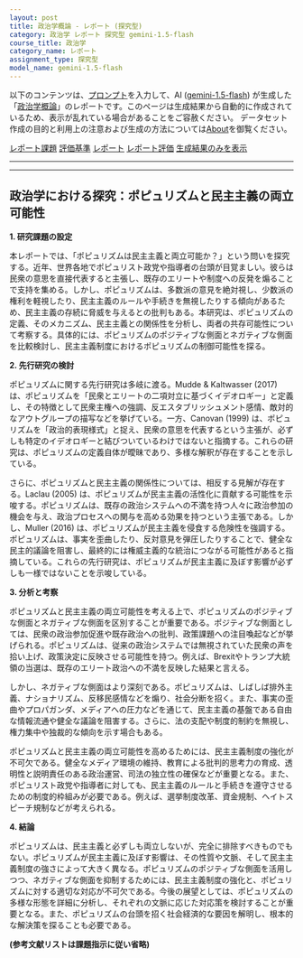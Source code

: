 ```yaml
---
layout: post
title: 政治学概論 - レポート (探究型)
category: 政治学 レポート 探究型 gemini-1.5-flash
course_title: 政治学
category_name: レポート
assignment_type: 探究型
model_name: gemini-1.5-flash
---
```


以下のコンテンツは、[プロンプト](http://127.0.0.1:8000/generated/政治学/gemini-1.5-flash/prompt_レポート-探究型.md)を入力して、AI ([gemini-1.5-flash](contents/gemini-1.5-flash)) が生成した「[政治学概論](/contents/政治学/)」のレポートです。このページは生成結果から自動的に作成されているため、表示が乱れている場合があることをご容赦ください。
データセット作成の目的と利用上の注意および生成の方法については[About](/About)を御覧ください。

[レポート課題](../レポート課題-探究型)
[評価基準](../評価基準-探究型)
[レポート](../レポート-探究型)
[レポート評価](../レポート評価-探究型)
[生成結果のみを表示](http://127.0.0.1:8000/generated/政治学/gemini-1.5-flash/レポート-探究型.md)
  

***
***
  
## 政治学における探究：ポピュリズムと民主主義の両立可能性

**1. 研究課題の設定**

本レポートでは、「ポピュリズムは民主主義と両立可能か？」という問いを探究する。近年、世界各地でポピュリスト政党や指導者の台頭が目覚ましい。彼らは民衆の意思を直接代表すると主張し、既存のエリートや制度への反発を煽ることで支持を集める。しかし、ポピュリズムは、多数派の意見を絶対視し、少数派の権利を軽視したり、民主主義のルールや手続きを無視したりする傾向があるため、民主主義の存続に脅威を与えるとの批判もある。本研究は、ポピュリズムの定義、そのメカニズム、民主主義との関係性を分析し、両者の共存可能性について考察する。具体的には、ポピュリズムのポジティブな側面とネガティブな側面を比較検討し、民主主義制度におけるポピュリズムの制御可能性を探る。


**2. 先行研究の検討**

ポピュリズムに関する先行研究は多岐に渡る。Mudde & Kaltwasser (2017) は、ポピュリズムを「民衆とエリートの二項対立に基づくイデオロギー」と定義し、その特徴として民衆主権への強調、反エスタブリッシュメント感情、敵対的なアウトグループの描写などを挙げている。一方、Canovan (1999) は、ポピュリズムを「政治的表現様式」と捉え、民衆の意思を代表するという主張が、必ずしも特定のイデオロギーと結びついているわけではないと指摘する。これらの研究は、ポピュリズムの定義自体が曖昧であり、多様な解釈が存在することを示している。

さらに、ポピュリズムと民主主義の関係性については、相反する見解が存在する。Laclau (2005) は、ポピュリズムが民主主義の活性化に貢献する可能性を示唆する。ポピュリズムは、既存の政治システムへの不満を持つ人々に政治参加の機会を与え、政治プロセスへの関与を高める効果を持つという主張である。しかし、Muller (2016) は、ポピュリズムが民主主義を侵食する危険性を強調する。ポピュリズムは、事実を歪曲したり、反対意見を弾圧したりすることで、健全な民主的議論を阻害し、最終的には権威主義的な統治につながる可能性があると指摘している。これらの先行研究は、ポピュリズムが民主主義に及ぼす影響が必ずしも一様ではないことを示唆している。


**3. 分析と考察**

ポピュリズムと民主主義の両立可能性を考える上で、ポピュリズムのポジティブな側面とネガティブな側面を区別することが重要である。ポジティブな側面としては、民衆の政治参加促進や既存政治への批判、政策課題への注目喚起などが挙げられる。ポピュリズムは、従来の政治システムでは無視されていた民衆の声を拾い上げ、政策決定に反映させる可能性を持つ。例えば、Brexitやトランプ大統領の当選は、既存のエリート政治への不満を反映した結果と言える。

しかし、ネガティブな側面はより深刻である。ポピュリズムは、しばしば排外主義、ナショナリズム、反移民感情などを煽り、社会分断を招く。また、事実の歪曲やプロパガンダ、メディアへの圧力などを通じて、民主主義の基盤である自由な情報流通や健全な議論を阻害する。さらに、法の支配や制度的制約を無視し、権力集中や独裁的な傾向を示す場合もある。

ポピュリズムと民主主義の両立可能性を高めるためには、民主主義制度の強化が不可欠である。健全なメディア環境の維持、教育による批判的思考力の育成、透明性と説明責任のある政治運営、司法の独立性の確保などが重要となる。また、ポピュリスト政党や指導者に対しても、民主主義のルールと手続きを遵守させるための制度的枠組みが必要である。例えば、選挙制度改革、資金規制、ヘイトスピーチ規制などが考えられる。


**4. 結論**

ポピュリズムは、民主主義と必ずしも両立しないが、完全に排除すべきものでもない。ポピュリズムが民主主義に及ぼす影響は、その性質や文脈、そして民主主義制度の強さによって大きく異なる。ポピュリズムのポジティブな側面を活用しつつ、ネガティブな側面を抑制するためには、民主主義制度の強化と、ポピュリズムに対する適切な対応が不可欠である。今後の展望としては、ポピュリズムの多様な形態を詳細に分析し、それぞれの文脈に応じた対応策を検討することが重要となる。また、ポピュリズムの台頭を招く社会経済的な要因を解明し、根本的な解決策を探ることも必要である。


**(参考文献リストは課題指示に従い省略)**
